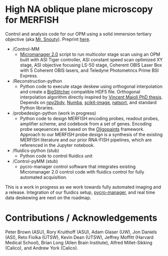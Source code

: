 # High NA oblique plane microscopy for MERFISH
Control and analysis code for our OPM using a solid immersion tertiary objective (aka [Mr. Snouty](https://andrewgyork.github.io/high_na_single_objective_lightsheet/)). Preprint [here](https://www.biorxiv.org/content/10.1101/2020.04.07.030569v2).

* /Control-MM
  * [Micromanager 2.0](https://micro-manager.org/wiki/Version_2.0) script to run multicolor stage scan using an OPM built with ASI Tiger controller, ASI constant speed scan optimized XY stage, ASI objective focusing LS-50 stage, Coherent OBIS Laser Box with 5 Coherent OBIS lasers, and Teledyne Photometrics Prime BSI Express.
* /Reconstruction-python
  * Python code to execute stage deskew using orthogonal interpolation and create a [BigStitcher](https://github.com/PreibischLab/BigStitcher/) compatible HDF5 file. Orthogonal interpolation algorithm directly inspired by [Vincent Maioli PhD thesis](https://doi.org/10.25560/68022). Depends on [npy2bdv](https://github.com/nvladimus/npy2bdv/), [Numba](http://numba.pydata.org/), [scikit-image](https://scikit-image.org/), [natsort](https://natsort.readthedocs.io/en/master/index.html), and standard Python libraries.
* /probedesign-python (work in progress)
  * Python code to design MERFISH encoding probes, readout probes, amplifier scheme, and codebook from a set of genes. Encoding probe seqeuences are based on the [Oligopaints](https://oligopaints.hms.harvard.edu/) framework. Approach to our MERFISH probe design is a synthesis of the existing MERFISH literature and our prior RNA-FISH pipelines, which are referenced in the Jupyter notebook.
* /fluidics-python (stub)
  * Python code to control fluidics unit
* /Control-pyMM (stub)
  * pycro-manager control software that integrates existing Micromanager 2.0 control code with fluidics control for fully automated acquisition.

This is a work in progress as we work towards fully automated imaging and a release. Integration of our fluidics setup, [pycro-manager](https://pycro-manager.readthedocs.io/en/latest/), and real time data deskewing are next on the roadmap.

# Contributions / Acknowledgements
Peter Brown (ASU), Rory Kruithoff (ASU), Adam Glaser (UW), Jon Daniels (ASI), Reto Fiolka (UTSW), Kevin Dean (UTSW), Jeffrey Moffitt (Harvard Medical School), Brian Long (Allen Brain Institute), Alfred Millet-Sikking (Calico), and Andrew York (Calico).
